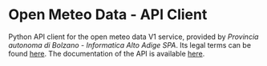 # Open Meteo Data - API Client

Python API client for the open meteo data V1 service, provided by _Provincia autonoma di Bolzano - Informatica Alto Adige SPA_. Its legal terms can be found [here](https://data.civis.bz.it/legal). The documentation of the API is available [here](https://data.civis.bz.it/dataset/misure-meteo-e-idrografiche).
